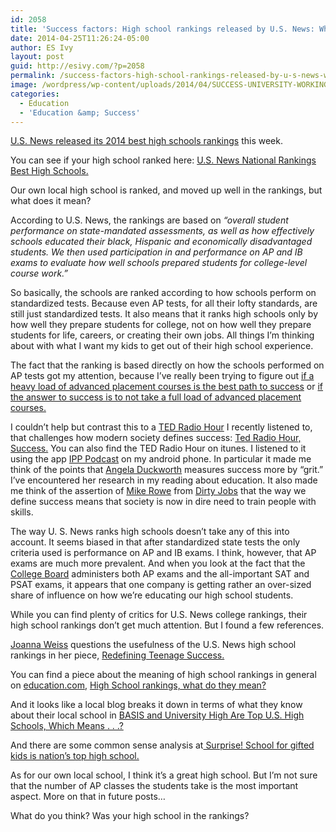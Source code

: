 ```yaml
---
id: 2058
title: 'Success factors: High school rankings released by U.S. News: What do they mean?'
date: 2014-04-25T11:26:24-05:00
author: ES Ivy
layout: post
guid: http://esivy.com/?p=2058
permalink: /success-factors-high-school-rankings-released-by-u-s-news-what-does-it-mean/
image: /wordpress/wp-content/uploads/2014/04/SUCCESS-UNIVERSITY-WORKING-COPY.jpg
categories:
  - Education
  - 'Education &amp; Success'
---
```

<a title="high school rankings" href="http://www.usnews.com/education/best-high-schools/articles/2014/04/22/us-news-releases-2014-best-high-schools-rankings" target="_blank">U.S. News released its 2014 best high schools rankings</a> this week.

You can see if your high school ranked here: <a href="http://www.usnews.com/education/best-high-schools/national-rankings" target="_blank">U.S. News National Rankings Best High Schools.</a>

Our own local high school is ranked, and moved up well in the rankings, but what does it mean?<!--more-->

According to U.S. News, the rankings are based on _&#8220;overall student performance on state-mandated assessments, as well as how effectively schools educated their black, Hispanic and economically disadvantaged students. We then used participation in and performance on AP and IB exams to evaluate how well schools prepared students for college-level course work.&#8221;_

So basically, the schools are ranked according to how schools perform on standardized tests. Because even AP tests, for all their lofty standards, are still just standardized tests. It also means that it ranks high schools only by how well they prepare students for college, not on how well they prepare students for life, careers, or creating their own jobs. All things I&#8217;m thinking about with what I want my kids to get out of their high school experience.

The fact that the ranking is based directly on how the schools performed on AP tests got my attention, because I&#8217;ve really been trying to figure out <a href="http://esivy.com/?p=1919" target="_blank">if a heavy load of advanced placement courses is the best path to success</a> or <a href="http://esivy.com/?p=1920" target="_blank">if the answer to success is to not take a full load of advanced placement courses.</a>

I couldn&#8217;t help but contrast this to a <a href="http://www.npr.org/programs/ted-radio-hour/" target="_blank">TED Radio Hour</a> I recently listened to, that challenges how modern society defines success: <a href="http://www.npr.org/2013/10/25/240777690/success" target="_blank">Ted Radio Hour, Success.</a> You can also find the TED Radio Hour on itunes. I listened to it using the app <a href="https://play.google.com/store/apps/details?id=com.itunestoppodcastplayer.app" target="_blank">IPP Podcast</a> on my android phone. In particular it made me think of the points that <a href="https://sites.sas.upenn.edu/duckworth" target="_blank">Angela Duckworth</a> measures success more by &#8220;grit.&#8221; I&#8217;ve encountered her research in my reading about education. It also made me think of the assertion of <a href="http://mikerowe.com/" target="_blank">Mike Rowe</a> from <a href="http://www.discovery.com/tv-shows/dirty-jobs" target="_blank">Dirty Jobs</a> that the way we define success means that society is now in dire need to train people with skills.

The way U. S. News ranks high schools doesn&#8217;t take any of this into account. It seems biased in that after standardized state tests the only criteria used is performance on AP and IB exams. I think, however, that AP exams are much more prevalent. And when you look at the fact that the <a href="https://apstudent.collegeboard.org/home" target="_blank">College Board</a> administers both AP exams and the all-important SAT and PSAT exams, it appears that one company is getting rather an over-sized share of influence on how we&#8217;re educating our high school students.

While you can find plenty of critics for U.S. News college rankings, their high school rankings don&#8217;t get much attention. But I found a few references.

<a href="http://joannaweiss.net/" target="_blank">Joanna Weiss</a> questions the usefulness of the U.S. News high school rankings in her piece, <a href="http://www.bostonglobe.com/opinion/2014/04/24/ending-high-school-achievement-arms-race/Vp0d1aX4t5scyHhG1knUII/story.html" target="_blank">Redefining Teenage Success.</a>

You can find a piece about the meaning of high school rankings in general on <a href="education.com" target="_blank">education.com</a>, <a href="http://www.education.com/magazine/article/High_School_Rankings/" target="_blank">High School rankings, what do they mean?</a>

And it looks like a local blog breaks it down in terms of what they know about their local school in <a href="http://www.tucsonweekly.com/TheRange/archives/2014/04/23/basis-and-university-high-are-top-us-high-schools-which-means" target="_blank">BASIS and University High Are Top U.S. High Schools, Which Means . . .?</a>

And there are some common sense analysis at<a href="http://blog.sfgate.com/education/2014/04/23/surprise-school-for-gifted-kids-is-nations-top-high-school/#22724101=0" target="_blank"> Surprise! School for gifted kids is nation’s top high school.</a>

As for our own local school, I think it&#8217;s a great high school. But I&#8217;m not sure that the number of AP classes the students take is the most important aspect. More on that in future posts&#8230;

What do you think? Was your high school in the rankings?